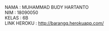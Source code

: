 NAMA : MUHAMMAD BUDY HARTANTO <br>
NIM : 18090050 <br>
KELAS : 6B <br>
LINK HEROKU : http://barangq.herokuapp.com/ <br>
